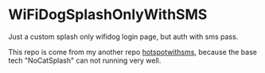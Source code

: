WiFiDogSplashOnlyWithSMS
========================

Just a custom splash only wifidog login page, but auth with sms pass.

This repo is come from my another repo [hotspotwithsms](https://github.com/nerr/hotspotwithsms), because the base tech "NoCatSplash" can not running very well.